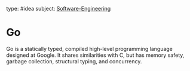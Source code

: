 type: #idea
subject: [Software-Engineering](Software-Engineering.md)
<!-- Subject should be a hub note -->
# Go

Go is a statically typed, compiled high-level programming language designed at Google. It shares similarities with C, but has memory safety, garbage collection, structural typing, and concurrency.

